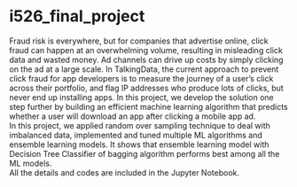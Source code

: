# i526_final_project
Fraud risk is everywhere, but for companies that advertise online, click fraud can happen at an overwhelming volume, resulting in misleading click data and wasted money. Ad channels can drive up costs by simply clicking on the ad at a large scale. In TalkingData, the current approach to prevent click fraud for app developers is to measure the journey of a user’s click across their portfolio, and flag IP addresses who produce lots of clicks, but never end up installing apps. In this project, we develop the solution one step further by building an efficient machine learning algorithm that predicts whether a user will download an app after clicking a mobile app ad.<br>
In this project, we applied random over sampling technique to deal with imbalanced data, implemented and tuned multiple ML algorithms and ensemble learning models. It shows that ensemble learning model with Decision Tree Classifier of bagging algorithm performs best among all the ML models. <br>
All the details and codes are included in the Jupyter Notebook. 
